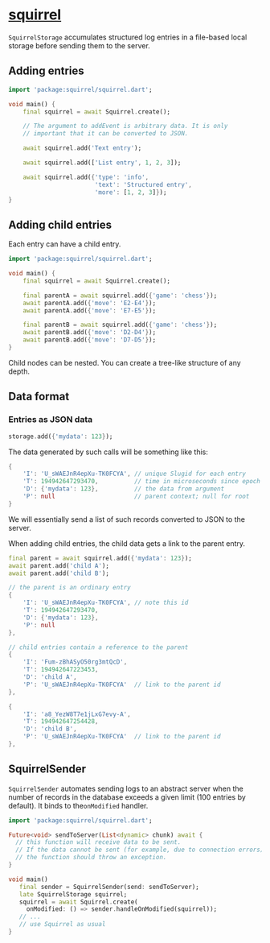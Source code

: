 # [squirrel](https://github.com/rtmigo/squirrel_dart)

`SquirrelStorage` accumulates structured log entries in a file-based local storage before sending them to the server.

## Adding entries

```dart
import 'package:squirrel/squirrel.dart';

void main() {
    final squirrel = await Squirrel.create();

    // The argument to addEvent is arbitrary data. It is only 
    // important that it can be converted to JSON.

    await squirrel.add('Text entry');

    await squirrel.add(['List entry', 1, 2, 3]);

    await squirrel.add({'type': 'info', 
                        'text': 'Structured entry',
                        'more': [1, 2, 3]});
}
```

## Adding child entries

Each entry can have a child entry.

```dart
import 'package:squirrel/squirrel.dart';

void main() {
    final squirrel = await Squirrel.create();

    final parentA = await squirrel.add({'game': 'chess'});
    await parentA.add({'move': 'E2-E4'});
    await parentA.add({'move': 'E7-E5'});

    final parentB = await squirrel.add({'game': 'chess'});
    await parentB.add({'move': 'D2-D4'});
    await parentB.add({'move': 'D7-D5'});
}
```

Child nodes can be nested. You can create a tree-like structure of any depth.

## Data format

### Entries as JSON data

```dart
storage.add({'mydata': 123});
```

The data generated by such calls will be something like this:

```dart
{
    'I': 'U_sWAEJnR4epXu-TK0FCYA', // unique Slugid for each entry
    'T': 194942647293470,          // time in microseconds since epoch UTC
    'D': {'mydata': 123},          // the data from argument
    'P': null                      // parent context; null for root
}
```

We will essentially send a list of such records converted to JSON to the server.

When adding child entries, the child data gets a link to the parent entry.

```dart
final parent = await squirrel.add({'mydata': 123});
await parent.add('child A');
await parent.add('child B');
```

```dart
// the parent is an ordinary entry
{
    'I': 'U_sWAEJnR4epXu-TK0FCYA', // note this id
    'T': 194942647293470,          
    'D': {'mydata': 123},          
    'P': null                      
},

// child entries contain a reference to the parent 
{
    'I': 'Fum-zBhASyO50rg3mtQcD',
    'T': 194942647223453,
    'D': 'child A',
    'P': 'U_sWAEJnR4epXu-TK0FCYA'  // link to the parent id
},

{
    'I': 'a8_YezW8T7e1jLxG7evy-A',
    'T': 194942647254428,
    'D': 'child B',
    'P': 'U_sWAEJnR4epXu-TK0FCYA'  // link to the parent id
},
```

## SquirrelSender

`SquirrelSender` automates sending logs to an abstract server when the number of records in the database exceeds a given limit (100 entries by default). It binds to the`onModified` handler.

```dart
import 'package:squirrel/squirrel.dart';

Future<void> sendToServer(List<dynamic> chunk) await {
  // this function will receive data to be sent.
  // If the data cannot be sent (for example, due to connection errors),
  // the function should throw an exception.
}

void main()
   final sender = SquirrelSender(send: sendToServer);
   late SquirrelStorage squirrel;
   squirrel = await Squirrel.create(
     onModified: () => sender.handleOnModified(squirrel));
   // ...
   // use Squirrel as usual
}
```
